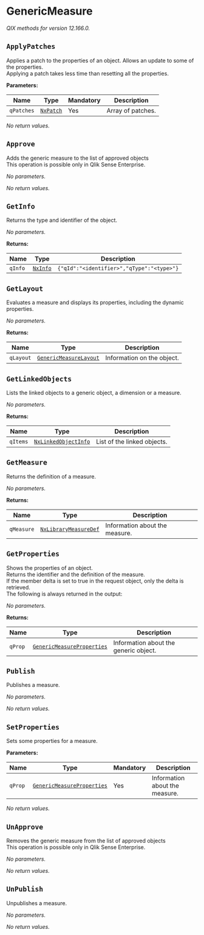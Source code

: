 
<!-- markdownlint-disable -->
<!-- proselint-disable -->
# GenericMeasure

_QIX methods for version 12.166.0._

## `ApplyPatches`
Applies a patch to the properties of an object. Allows an update to some of the properties.<br>Applying a patch takes less time than resetting all the properties.

**Parameters:**

| Name | Type | Mandatory | Description |
| ---- | ---- | --------- | ----------- |
| `qPatches` | [`NxPatch`](./definitions.md#nxpatch) | Yes | Array of patches. |

_No return values._

## `Approve`
Adds the generic measure to the list of approved objects<br>This operation is possible only in Qlik Sense Enterprise.

_No parameters._

_No return values._

## `GetInfo`
Returns the type and identifier of the object.

_No parameters._

**Returns:**

| Name | Type | Description |
| ---- | ---- | ----------- |
| `qInfo` | [`NxInfo`](./definitions.md#nxinfo) | `{"qId":"<identifier>","qType":"<type>"}` |

## `GetLayout`
Evaluates a measure and displays its properties, including the dynamic properties.

_No parameters._

**Returns:**

| Name | Type | Description |
| ---- | ---- | ----------- |
| `qLayout` | [`GenericMeasureLayout`](./definitions.md#genericmeasurelayout) | Information on the object. |

## `GetLinkedObjects`
Lists the linked objects to a generic object, a dimension or a measure.

_No parameters._

**Returns:**

| Name | Type | Description |
| ---- | ---- | ----------- |
| `qItems` | [`NxLinkedObjectInfo`](./definitions.md#nxlinkedobjectinfo) | List of the linked objects. |

## `GetMeasure`
Returns the definition of a measure.

_No parameters._

**Returns:**

| Name | Type | Description |
| ---- | ---- | ----------- |
| `qMeasure` | [`NxLibraryMeasureDef`](./definitions.md#nxlibrarymeasuredef) | Information about the measure. |

## `GetProperties`
Shows the properties of an object.<br>Returns the identifier and the definition of the measure.<br>If the member delta is set to true in the request object, only the delta is retrieved.<br>The following is always returned in the output:

_No parameters._

**Returns:**

| Name | Type | Description |
| ---- | ---- | ----------- |
| `qProp` | [`GenericMeasureProperties`](./definitions.md#genericmeasureproperties) | Information about the generic object. |

## `Publish`
Publishes a measure.

_No parameters._

_No return values._

## `SetProperties`
Sets some properties for a measure.

**Parameters:**

| Name | Type | Mandatory | Description |
| ---- | ---- | --------- | ----------- |
| `qProp` | [`GenericMeasureProperties`](./definitions.md#genericmeasureproperties) | Yes | Information about the measure. |

_No return values._

## `UnApprove`
Removes the generic measure from the list of approved objects<br>This operation is possible only in Qlik Sense Enterprise.

_No parameters._

_No return values._

## `UnPublish`
Unpublishes a measure.

_No parameters._

_No return values._
